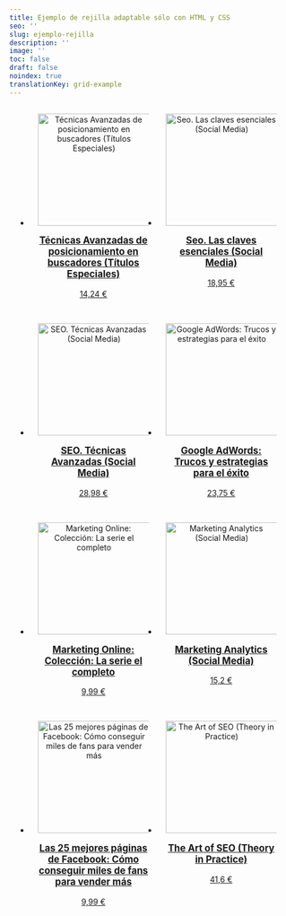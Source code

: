 ```yaml
---
title: Ejemplo de rejilla adaptable sólo con HTML y CSS
seo: ''
slug: ejemplo-rejilla
description: ''
image: ''
toc: false
draft: false
noindex: true
translationKey: grid-example
---
```


<style type="text/css">
ul.rejilla {
  display: flex;
  flex-wrap: wrap;
  justify-content: center; /* productos centrados */
  text-align: center; /* texto centrado */
}
ul.rejilla > li {
  width: 228px; /* ancho de cada producto */
}
ul.rejilla a {
  display: block; /* para que el enlace abarque toda la "celda" del producto */
  padding: 15px;
}
ul.rejilla a:hover {
  box-shadow: 0 0 0 2px #ccc; /* efecto para remarcar productos al pasar el cursor por encima */
}
ul.rejilla img {
  /* para que las imágenes se autoajusten si la rejilla es más pequeña */
  max-width: 100%;
  height: auto;
}

ul.rejilla > li:before {
  content: none;
}
ul.rejilla > li > div {
  padding: 0;
}
ul.rejilla h3 {
  font-size: 1.2em;
  margin-top: 1em;
}
</style>
<ul class='rejilla'>
<li><a href='https://www.amazon.es/dp/B00K76QAEW?tag=seacomoseo-21' rel='nofollow' target='_blank'><img src='https://images-eu.ssl-images-amazon.com/images/I/41nxVS2RBqL._AC_US218_.jpg' width='200' height='200' alt='Técnicas Avanzadas de posicionamiento en buscadores (Títulos Especiales)' /><h3>Técnicas Avanzadas de posicionamiento en buscadores (Títulos Especiales)</h3><p>14,24 €</p></a></li>
<li><a href='https://www.amazon.es/dp/8441537283?tag=seacomoseo-21' rel='nofollow' target='_blank'><img src='https://images-eu.ssl-images-amazon.com/images/I/41RtJ94F3eL._AC_US218_.jpg' width='200' height='200' alt='Seo. Las claves esenciales (Social Media)' /><h3>Seo. Las claves esenciales (Social Media)</h3><p>18,95 €</p></a></li>
<li><a href='https://www.amazon.es/dp/8441537305?tag=seacomoseo-21' rel='nofollow' target='_blank'><img src='https://images-eu.ssl-images-amazon.com/images/I/51oWjrp4zlL._AC_US218_.jpg' width='200' height='200' alt='SEO. Técnicas Avanzadas (Social Media)' /><h3>SEO. Técnicas Avanzadas (Social Media)</h3><p>28,98 €</p></a></li>
<li><a href='https://www.amazon.es/dp/8494568310?tag=seacomoseo-21' rel='nofollow' target='_blank'><img src='https://images-eu.ssl-images-amazon.com/images/I/41yR2JODdwL._AC_US218_.jpg' width='200' height='200' alt='Google AdWords: Trucos y estrategias para el éxito' /><h3>Google AdWords: Trucos y estrategias para el éxito</h3><p>23,75 €</p></a></li>
<li><a href='https://www.amazon.es/dp/B00HH960BU?tag=seacomoseo-21' rel='nofollow' target='_blank'><img src='https://images-eu.ssl-images-amazon.com/images/I/51CkkImQcGL._AC_US218_.jpg' width='200' height='200' alt='Marketing Online: Colección: La serie el completo' /><h3>Marketing Online: Colección: La serie el completo</h3><p>9,99 €</p></a></li>
<li><a href='https://www.amazon.es/dp/8441537097?tag=seacomoseo-21' rel='nofollow' target='_blank'><img src='https://images-eu.ssl-images-amazon.com/images/I/51XnRzjoOKL._AC_US218_.jpg' width='200' height='200' alt='Marketing Analytics (Social Media)' /><h3>Marketing Analytics (Social Media)</h3><p>15,2 €</p></a></li>
<li><a href='https://www.amazon.es/dp/B01A8ZF5H4?tag=seacomoseo-21' rel='nofollow' target='_blank'><img src='https://images-eu.ssl-images-amazon.com/images/I/51pp8Y8AS7L._AC_US218_.jpg' width='200' height='200' alt='Las 25 mejores páginas de Facebook: Cómo conseguir miles de fans para vender más' /><h3>Las 25 mejores páginas de Facebook: Cómo conseguir miles de fans para vender más</h3><p>9,99 €</p></a></li>
<li><a href='https://www.amazon.es/dp/1449304214?tag=seacomoseo-21' rel='nofollow' target='_blank'><img src='https://images-eu.ssl-images-amazon.com/images/I/41gZRfKJTWL._AC_US218_.jpg' width='200' height='200' alt='The Art of SEO (Theory in Practice)' /><h3>The Art of SEO (Theory in Practice)</h3><p>41,6 €</p></a></li>
</ul>